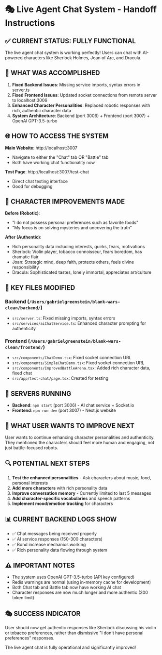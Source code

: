 # 🎭 Live Agent Chat System - Handoff Instructions

## ✅ CURRENT STATUS: FULLY FUNCTIONAL
The live agent chat system is working perfectly! Users can chat with AI-powered characters like Sherlock Holmes, Joan of Arc, and Dracula.

## 🎯 WHAT WAS ACCOMPLISHED
1. **Fixed Backend Issues**: Missing service imports, syntax errors in server.ts
2. **Fixed Frontend Issues**: Updated socket connections from remote server to localhost:3006
3. **Enhanced Character Personalities**: Replaced robotic responses with rich, authentic character data
4. **System Architecture**: Backend (port 3006) + Frontend (port 3007) + OpenAI GPT-3.5-turbo

## 🌐 HOW TO ACCESS THE SYSTEM

**Main Website**: http://localhost:3007
- Navigate to either the "Chat" tab OR "Battle" tab
- Both have working chat functionality now

**Test Page**: http://localhost:3007/test-chat
- Direct chat testing interface
- Good for debugging

## 💬 CHARACTER IMPROVEMENTS MADE

**Before (Robotic)**:
- "I do not possess personal preferences such as favorite foods"
- "My focus is on solving mysteries and uncovering the truth"

**After (Authentic)**:
- Rich personality data including interests, quirks, fears, motivations
- Sherlock: Violin player, tobacco connoisseur, fears boredom, has dramatic flair
- Joan: Strategic mind, deep faith, protects others, feels divine responsibility
- Dracula: Sophisticated tastes, lonely immortal, appreciates art/culture

## 🔧 KEY FILES MODIFIED

### Backend (`/Users/gabrielgreenstein/blank-wars-clean/backend/`)
- `src/server.ts`: Fixed missing imports, syntax errors
- `src/services/aiChatService.ts`: Enhanced character prompting for authenticity

### Frontend (`/Users/gabrielgreenstein/blank-wars-clean/frontend/`)
- `src/components/ChatDemo.tsx`: Fixed socket connection URL
- `src/components/SimpleChatDemo.tsx`: Fixed socket connection URL  
- `src/components/ImprovedBattleArena.tsx`: Added rich character data, fixed chat
- `src/app/test-chat/page.tsx`: Created for testing

## 🚀 SERVERS RUNNING
- **Backend**: `npm start` (port 3006) - AI chat service + Socket.io
- **Frontend**: `npm run dev` (port 3007) - Next.js website

## 🎯 WHAT USER WANTS TO IMPROVE NEXT
User wants to continue enhancing character personalities and authenticity. They mentioned the characters should feel more human and engaging, not just battle-focused robots.

## 🔍 POTENTIAL NEXT STEPS
1. **Test the enhanced personalities** - Ask characters about music, food, personal interests
2. **Add more characters** with rich personality data
3. **Improve conversation memory** - Currently limited to last 5 messages
4. **Add character-specific vocabularies** and speech patterns
5. **Implement mood/emotion tracking** for characters

## 📊 CURRENT BACKEND LOGS SHOW
- ✅ Chat messages being received properly
- ✅ AI service responses (150-300 characters)
- ✅ Bond increase mechanics working
- ✅ Rich personality data flowing through system

## ⚠️ IMPORTANT NOTES
- The system uses OpenAI GPT-3.5-turbo (API key configured)
- Redis warnings are normal (using in-memory cache for development)
- Both Chat tab and Battle tab now have working AI chat
- Character responses are now much longer and more authentic (200 token limit)

## 🎭 SUCCESS INDICATOR
User should now get authentic responses like Sherlock discussing his violin or tobacco preferences, rather than dismissive "I don't have personal preferences" responses.

The live agent chat is fully operational and significantly improved!